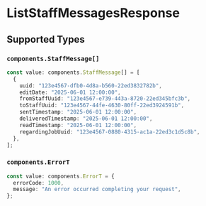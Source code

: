 # ListStaffMessagesResponse


## Supported Types

### `components.StaffMessage[]`

```typescript
const value: components.StaffMessage[] = [
  {
    uuid: "123e4567-dfb0-4d8a-b560-22ed3832782b",
    editDate: "2025-06-01 12:00:00",
    fromStaffUuid: "123e4567-e739-443a-8720-22ed345bfc3b",
    toStaffUuid: "123e4567-44fe-4630-80ff-22ed3924591b",
    sentTimestamp: "2025-06-01 12:00:00",
    deliveredTimestamp: "2025-06-01 12:00:00",
    readTimestamp: "2025-06-01 12:00:00",
    regardingJobUuid: "123e4567-0880-4315-ac1a-22ed3c1d5c8b",
  },
];
```

### `components.ErrorT`

```typescript
const value: components.ErrorT = {
  errorCode: 1000,
  message: "An error occurred completing your request",
};
```

